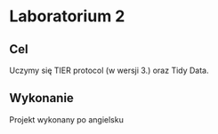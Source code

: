 # Laboratorium 2

## Cel
Uczymy się TIER protocol (w wersji 3.) oraz Tidy Data. 

## Wykonanie
Projekt wykonany po angielsku